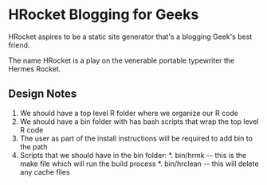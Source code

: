 # HRocket Blogging for Geeks
HRocket aspires to be a static site generator that's a blogging Geek's best friend.

The name HRocket is a play on the venerable portable typewriter the Hermes Rocket.

## Design Notes
1. We should have a top level R folder where we organize our R code
1. We should have a bin folder with has bash scripts that wrap the top level R code
1. The user as part of the install instructions will be required to add bin to the path
1. Scripts that we should have in the bin folder:
    *. bin/hrmk -- this is the make file which will run the build process
    *. bin/hrclean -- this will delete any cache files
  

